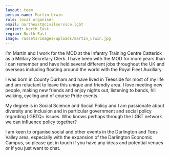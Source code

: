 ```yaml
---
layout: team
person-name: Martin Urwin
role: local organiser
email: northeast@civilservice.lgbt
project: North East
region: North East
image: /assets/images/uploads/martin_urwin.jpg
---
```

I’m Martin and I work for the MOD at the Infantry Training Centre Catterick as a Military Secretary Clerk.  I have been with the MOD for more years than I can remember and have held several different jobs throughout the UK and overseas including floating around the world with the Royal Fleet Auxiliary.


I was born in County Durham and have lived in Teesside for most of my life and am reluctant to leave this unique and friendly area.  I love meeting new people, making new friends and enjoy nights out, listening to bands, hill walking, cycling and of course Pride events.


My degree is in Social Science and Social Policy and I am passionate about diversity and inclusion and in particular government and social policy regarding LGBTQ+ issues.  Who knows perhaps through the LGBT network we can influence policy together?


I am keen to organise social and other events in the Darlington and Tees Valley area, especially with the expansion of the Darlington Economic Campus, so please get in touch if you have any ideas and potential venues or if you just want to chat.